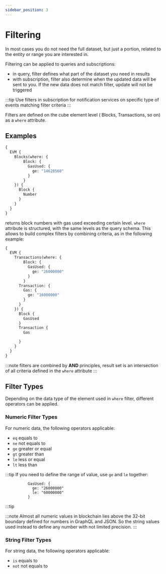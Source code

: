 ```yaml
---
sidebar_position: 3
---
```


# Filtering

In most cases you do not need the full dataset, but just a portion, related to the 
entity or range you are interested in.

Filtering can be applied to queries and subscriptions:

* in query, filter defines what part of the dataset you need in results
* with subscription, filter also determine when the updated data will be sent to you. If the new data does not match filter, update will not be triggered

:::tip
Use filters in subscription for notification services on specific type of events matching filter criteria
:::

Filters are defined on the cube element level ( Blocks, Transactions, so on) as a ```where``` attribute.

## Examples


```graphql
{
  EVM {
    Blocks(where: {
      	Block: {
          GasUsed: {
            ge: "14628560"
          }
        }
    }) {
      Block {
        Number
      }
    }
  }
}
```

returns block numbers with gas used exceeding certain level. ```where``` attribute is structured,
with the same levels as the query schema. This allows to build complex filters by combining criteria,
as in the following example:

```graphql
{
  EVM {
    Transactions(where: {
      	Block: {
          GasUsed: {
            ge: "26000000"
          }
        }
      Transaction: {
        Gas: {
          ge: "16000000"
        }
      }
    }) {
      Block {
        GasUsed
      }
      Transaction {
        Gas

      }
    }
  }
}

```

:::note
filters are combined by **AND** principles, result set is an intersection of all criteria defined in the
```where``` attribute
:::

## Filter Types

Depending on the data type of the element used in ```where``` filter, different operators can be applied.

### Numeric Filter Types

For numeric data, the following operators applicable:

* ```eq``` equals to
* ```ne``` not equals to
* ```ge``` greater or equal
* ```gt``` greater than
* ```le``` less or equal
* ```lt``` less than

:::tip
If you need to define the range of value, use ```ge``` and ```le``` together:

```
          GasUsed: {
            ge: "26000000"
            le: "60000000"
          }
```
:::tip

:::note
Almost all numeric values in blockchain lies above the 32-bit boundary defined for numbers in GraphQL
and JSON. So the string values used instead to define any number with not limited precision.
:::

### String Filter Types

For string data, the following operators applicable:

* ```is``` equals to
* ```not``` not equals to

